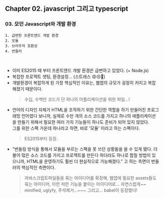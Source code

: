 ## Chapter 02. javascript 그리고 typescript

### 03. 모던 Javascript와 개발 환경

```
1. 급변한 프론트엔드 개발 환경
2. 모듈
3. 브라우저 호환성
4. 번들러
```

<br />

- 이미 ES2015 때 부터 프론트엔드 개발 환경은 급변하고 있었다. (+ Node.js)
- 복잡한 프로젝트 셋팅, 환경설정... (스트레스 😡😣🤯)
- 개발환경이 복잡하게 된 가장 핵심적인 이유는, 웹앱의 규모가 굉장히 커지고 복잡해졌기 때문이다.
  > 수십, 수백만 코드가 단 하나의 어플리케이션을 위한 파일...!
- 언어의 디자인 자체가 HTML을 조작하기 위한 간단한 역할을 하기 만들어진 프로그래밍 언어였다 보니까, 실제로 수만 개의 소스 코드를 가지고 하나의 애플리케이션을 만들기 위해서 필요한 여러 가지 기능들이 하나도 준비가 되어 있지 않았다.<br />
  그를 위한 스펙 가운데 하나라고 하면, 바로 '모듈' 이라고 하는 스펙이다.
  > ES2015부터 등장.
- "번들링 방식을 통해서 모듈을 부르는 스펙을 못 쓰던 상황들을 쓸 수 있게 됐다. 더불어 많은 소스 코드를 가지고 프로젝트를 만든다 하더라도 하나로 합칠 방법이 있으니까, HTML을 운영하기도 훨씬 더 현실적으로 가능해졌다." 고 하는 측면이 번들러의 핵심적인 측면이다.
  > 자바스크립트파일들을 묶는 아이디어를 확장해, 웹앱에 필요한 assets들도 묶는 아이디어, 이런 저런 기능을 붙이는 아이디어로... 자연스럽게~~ minified, uglyfy, 주석제거...~~~ 그리고... babel이 등장했다!
